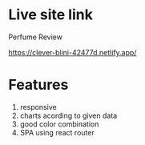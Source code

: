 # Live site link
Perfume Review

https://clever-blini-42477d.netlify.app/

# Features
 
 1. responsive
 2. charts acording to given data
 3. good color combination
 4. SPA using react router